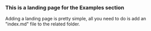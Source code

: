 ### This is a landing page for the Examples section
Adding a landing page is pretty simple, all you need to do is add an "index.md" file to the related folder.